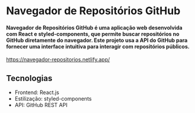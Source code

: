 # Navegador de Repositórios GitHub
#### Navegador de Repositórios GitHub é uma aplicação web desenvolvida com React e styled-components, que permite buscar repositórios no GitHub diretamente do navegador. Este projeto usa a API do GitHub para fornecer uma interface intuitiva para interagir com repositórios públicos.

https://navegador-repositorios.netlify.app/

## Tecnologias
<ul>
  <li>
    Frontend: React.js
  </li>
  <li>
    Estilização: styled-components
  </li>
  <li>
    API: GitHub REST API
  </li>
</ul>


